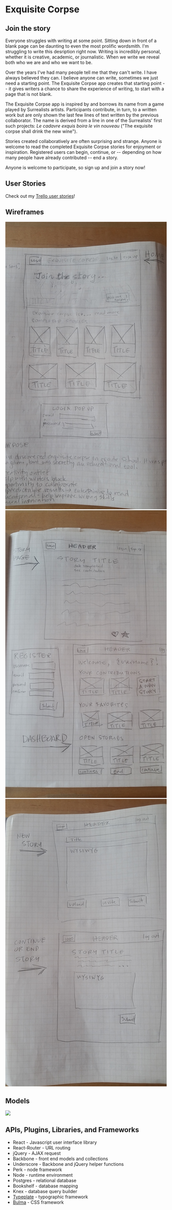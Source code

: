 # Exquisite Corpse

## Join the story

Everyone struggles with writing at some point. Sitting down in front of a blank page can be daunting to even the most prolific wordsmith. I'm struggling to write this desription right now. Writing is incredibly personal, whether it is creative, academic, or journalistic. When we write we reveal both who we are and who we want to be.

Over the years I've had many people tell me that they can't write. I have always believed they can. I believe anyone can write, sometimes we just need a starting point. The Exquisite Corpse app creates that starting point -- it gives writers a chance to share the experience of writing, to start with a page that is not blank. 

The Exquisite Corpse app is inspired by and borrows its name from a game played by Surrealists artists. Participants contribute, in turn, to a written work but are only shown the last few lines of text written by the previous collaborator. The name is derived from a line in one of the Surrealists' first such projects: *Le cadavre exquis boira le vin nouveau* ("The exquisite corpse shall drink the new wine").

Stories created collaboratively are often surprising and strange. Anyone is welcome to read the completed Exquisite Corpse stories for enjoyment or inspiration. Registered users can begin, continue, or -- depending on how many people have already contributed -- end a story. 

Anyone is welcome to participate, so sign up and join a story now!

## User Stories
Check out my [Trello user stories](https://trello.com/b/eopIlxpZ/exquisite-corpse)!

## Wireframes
![](./home_page.jpg)
![](./dashboard_register_read.jpg)
![](./start_continue_story.jpg)

## Models
![](./exquisite_corpse.png)

## APIs, Plugins, Libraries, and Frameworks
* React - Javascript user interface library
* React-Router - URL routing 
* jQuery - AJAX request
* Backbone - front end models and collections
* Underscore - Backbone and jQuery helper functions
* Perk - node framework
* Node - runtime environment
* Postgres - relational database
* Bookshelf - database mapping
* Knex - database query builder
* [Typeplate](http://typeplate.com/demo.html) - typographic framework
* [Bulma](http://bulma.io/) - CSS framework